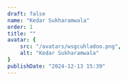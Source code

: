 ```yaml
---
draft: false
name: "Kedar Sukharamwala"
order: 1
title: ""
avatar: {
    src: "/avatars/wsgcuhladoo.png",
    alt: "Kedar Sukharamwala"
}
publishDate: "2024-12-13 15:39"
---
```


